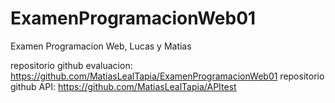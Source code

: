 # ExamenProgramacionWeb01
Examen Programacion Web, Lucas y Matias

repositorio github evaluacion: https://github.com/MatiasLealTapia/ExamenProgramacionWeb01
repositorio github API: https://github.com/MatiasLealTapia/APItest
